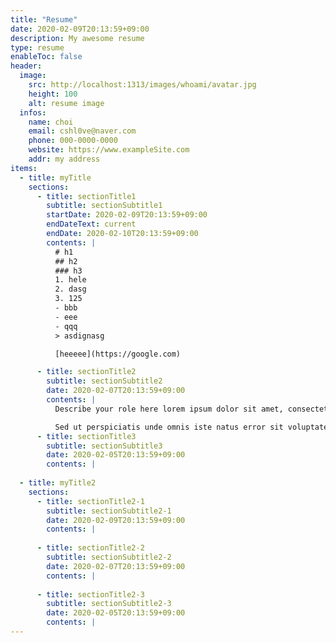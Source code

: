 ```yaml
---
title: "Resume"
date: 2020-02-09T20:13:59+09:00
description: My awesome resume
type: resume
enableToc: false
header:
  image: 
    src: http://localhost:1313/images/whoami/avatar.jpg
    height: 100
    alt: resume image
  infos:
    name: choi
    email: cshl0ve@naver.com
    phone: 000-0000-0000
    website: https://www.exampleSite.com
    addr: my address
items:
  - title: myTitle
    sections:
      - title: sectionTitle1
        subtitle: sectionSubtitle1
        startDate: 2020-02-09T20:13:59+09:00
        endDateText: current
        endDate: 2020-02-10T20:13:59+09:00
        contents: | 
          # h1
          ## h2
          ### h3
          1. hele
          2. dasg
          3. 125
          - bbb
          - eee
          - qqq
          > asdignasg

          [heeeee](https://google.com)

      - title: sectionTitle2
        subtitle: sectionSubtitle2
        date: 2020-02-07T20:13:59+09:00
        contents: | 
          Describe your role here lorem ipsum dolor sit amet, consectetuer adipiscing elit. Aenean commodo ligula eget dolor. Aenean massa. Cum sociis natoque penatibus et magnis dis parturient montes, nascetur ridiculus mus. Donec quam felis, ultricies nec, pellentesque eu, pretium quis, sem. Nulla consequat massa quis enim. Donec pede justo.

          Sed ut perspiciatis unde omnis iste natus error sit voluptatem accusantium doloremque laudantium, totam rem aperiam, eaque ipsa quae ab illo inventore veritatis et quasi architecto beatae vitae dicta sunt explicabo.
      - title: sectionTitle3
        subtitle: sectionSubtitle3
        date: 2020-02-05T20:13:59+09:00
        contents: | 
        
  - title: myTitle2
    sections:
      - title: sectionTitle2-1
        subtitle: sectionSubtitle2-1
        date: 2020-02-09T20:13:59+09:00
        contents: | 
        
      - title: sectionTitle2-2
        subtitle: sectionSubtitle2-2
        date: 2020-02-07T20:13:59+09:00
        contents: | 
        
      - title: sectionTitle2-3
        subtitle: sectionSubtitle2-3
        date: 2020-02-05T20:13:59+09:00
        contents: | 
---
```


